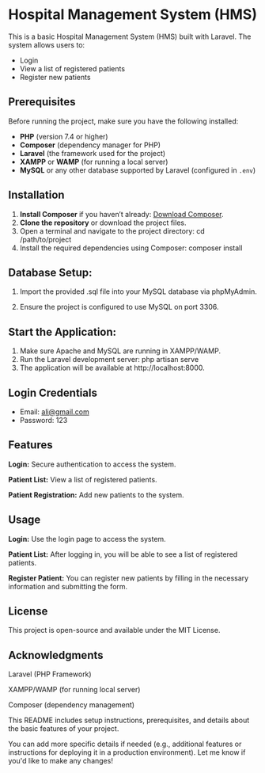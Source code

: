 # Hospital Management System (HMS)

This is a basic Hospital Management System (HMS) built with Laravel. The system allows users to:

-   Login
-   View a list of registered patients
-   Register new patients

## Prerequisites

Before running the project, make sure you have the following installed:

-   **PHP** (version 7.4 or higher)
-   **Composer** (dependency manager for PHP)
-   **Laravel** (the framework used for the project)
-   **XAMPP** or **WAMP** (for running a local server)
-   **MySQL** or any other database supported by Laravel (configured in `.env`)

## Installation

1. **Install Composer** if you haven’t already: [Download Composer](https://getcomposer.org/).
2. **Clone the repository** or download the project files.
3. Open a terminal and navigate to the project directory:
   cd /path/to/project
4. Install the required dependencies using Composer:
    composer install

## Database Setup:
1. Import the provided .sql file into your MySQL database via phpMyAdmin.

2. Ensure the project is configured to use MySQL on port 3306.

## Start the Application:
1. Make sure Apache and MySQL are running in XAMPP/WAMP.
2. Run the Laravel development server:
php artisan serve
3. The application will be available at http://localhost:8000.

## Login Credentials
-  Email: ali@gmail.com
-  Password: 123

## Features
**Login:** Secure authentication to access the system.

**Patient List:** View a list of registered patients.

**Patient Registration:** Add new patients to the system.

## Usage
**Login:** Use the login page to access the system.

**Patient List:** After logging in, you will be able to see a list of registered patients.

**Register Patient:** You can register new patients by filling in the necessary information and submitting the form.

## License
This project is open-source and available under the MIT License.

## Acknowledgments

Laravel (PHP Framework)

XAMPP/WAMP (for running local server)

Composer (dependency management)

This README includes setup instructions, prerequisites, and details about the basic features of your project. 

You can add more specific details if needed (e.g., additional features or instructions for deploying it in a production environment). Let me know if you'd like to make any changes!
